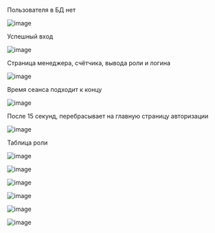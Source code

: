 Пользователя в БД нет

![image](https://user-images.githubusercontent.com/90246832/204516363-d8c15cdd-0060-4d12-885c-def48ea2922a.png)

Успешный вход

![image](https://user-images.githubusercontent.com/90246832/204516530-94510076-fa18-4679-80fe-91c146aad9f7.png)

Страница менеджера, счётчика, вывода роли и логина

![image](https://user-images.githubusercontent.com/90246832/204517098-fcbd1e40-b85e-4d6c-8210-9935e33278a2.png)

Время сеанса подходит к концу

![image](https://user-images.githubusercontent.com/90246832/204517205-b4c5640a-d7de-41c6-b122-4411e08e36d9.png)

После 15 секунд, перебрасывает на главную страницу авторизации

![image](https://user-images.githubusercontent.com/90246832/204517378-b87ef148-1d7e-4f28-bd94-432e3bde8258.png)

Таблица роли

![image](https://user-images.githubusercontent.com/90246832/204519399-417f2028-7803-4d8d-a6df-a01ee8aa13b0.png)

![image](https://user-images.githubusercontent.com/90246832/204519417-2814edb8-a422-41ae-844f-4e2f85cccda8.png)

![image](https://user-images.githubusercontent.com/90246832/204519474-fbb5cc23-7bb8-48a6-9174-ab6952086e75.png)

![image](https://user-images.githubusercontent.com/90246832/204519518-41208923-e356-4557-91b2-a1999430092b.png)

![image](https://user-images.githubusercontent.com/90246832/204519610-dccbe522-a0b4-44a5-bceb-c9f4064ed06f.png)

![image](https://user-images.githubusercontent.com/90246832/204521891-fc47ccc0-f6e0-4044-8c7a-9b9e164c4421.png)
